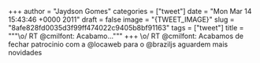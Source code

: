 
+++
author = "Jaydson Gomes"
categories = ["tweet"]
date = "Mon Mar 14 15:43:46 +0000 2011"
draft = false
image = "{TWEET_IMAGE}"
slug = "8afe828fd0035d3f99ff474022c9405b8bf91163"
tags = ["tweet"]
title = """&#92;o/ RT @cmilfont: Acabamo..."""
+++
\o/ RT @cmilfont: Acabamos de fechar patrocinio com a @locaweb para o @braziljs aguardem mais novidades
